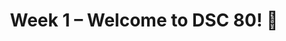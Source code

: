 ---
    title: Week 1 – Welcome to DSC 80! 👋
    weekNumber: 1
    days:
      - date: 2021-3-28
        events:
          "**LEC 1**{: .label .label-lecture } Introduction, Data Science Lifecycle":
            "[Ch. 1](https://notes.dsc80.com/content/01/introduction.html)"
                
      - date: 2021-3-30
        events:
          "**LEC 2**{: .label .label-lecture } Pandas":
            "[Ch. 2](https://notes.dsc80.com/content/02/introduction.html)"
                
          "**DIS 1**{: .label .label-disc } **Introduction (due 4/2)**":
      - date: 2021-4-1
        events:
          "**LEC 3**{: .label .label-lecture } More Pandas":
            "[Ch. 2](https://notes.dsc80.com/content/02/introduction.html), [3](https://notes.dsc80.com/content/03/introduction.html)"
                
---